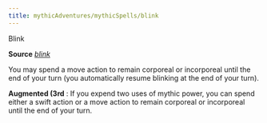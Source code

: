 ```yaml
---
title: mythicAdventures/mythicSpells/blink
---
```

Blink

**Source** [_blink_](spell_dir/blink#_blink)

You may spend a move action to remain corporeal or incorporeal until the end of your turn (you automatically resume blinking at the end of your turn).

**Augmented (3rd** : If you expend two uses of mythic power, you can spend either a swift action or a move action to remain corporeal or incorporeal until the end of your turn.

